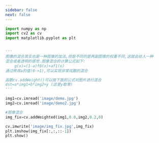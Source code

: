 ```yaml
---
sidebar: false
next: false
---
```

<BlogInfo/>






```python
import numpy as np
import cv2 as cv
import matplotlib.pyplot as plt


'''
图像的混合其实也是一种图像的加法,但是不同的是两副图像的权重不同,这就会给人一种
混合或者透明的感觉.图像混合的计算公式如下:
    g(x)=(1-a)f0(x)+af1(x)
通过修改a的值(0->1),可以实现非常炫酷的混合

函数cv.addWeight()可以按下面的公式对图片进行混合
dst=a*img1+b*img2+y (这里y取零)
'''

img1=cv.imread('image/demo.jpg')
img2=cv.imread('image/demo2.jpg')

#图像混合
img_fix=cv.addWeighted(img1,0.8,img2,0.2,0)

cv.imwrite('image/img_fix.jpg',img_fix)
plt.imshow(img_fix[:,:,::-1])
plt.show()
```






<ActionBox />
        
<style>#top-box {margin-top:0.5rem!important;}</style>